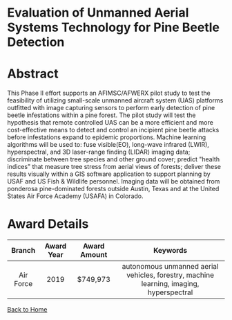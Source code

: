 
Evaluation of Unmanned Aerial Systems Technology for Pine Beetle Detection
==========================================================================

# Abstract


This Phase II effort supports an AFIMSC/AFWERX pilot study to test the feasibility of utilizing small-scale unmanned aircraft system (UAS) platforms outfitted with image capturing sensors to perform early detection of pine beetle infestations within a pine forest. The pilot study will test the hypothesis that remote controlled UAS can be a more efficient and more cost-effective means to detect and control an incipient pine beetle attacks before infestations expand to epidemic proportions. Machine learning algorithms will be used to: fuse visible(EO), long-wave infrared (LWIR), hyperspectral, and 3D laser-range finding (LIDAR) imaging data; discriminate between tree species and other ground cover; predict "health indices" that measure tree stress from aerial views of forests; deliver these results visually within a GIS software application to support planning by USAF and US Fish & Wildlife personnel. Imaging data will be obtained from ponderosa pine-dominated forests outside Austin, Texas and at the United States Air Force Academy (USAFA) in Colorado.  

# Award Details

|Branch|Award Year|Award Amount|Keywords|
| :---: | :---: | :---: | :---: |
|Air Force|2019|$749,973|autonomous unmanned aerial vehicles, forestry, machine learning, imaging, hyperspectral|
  
  


[Back to Home](https://github.com/chrischow/dod_sbir_awards#1473)